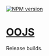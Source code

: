 [![NPM version](https://badge.fury.io/js/oojs.svg)](http://badge.fury.io/js/oojs)

[OOJS](https://www.mediawiki.org/wiki/OOjs)
=================

Release builds.
